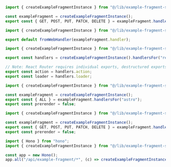 ```ts title="app/api/example-fragment/[...all]/route.ts" tab="Next.js"
import { createExampleFragmentInstance } from "@/lib/example-fragment-server";

const exampleFragment = createExampleFragmentInstance();
export const { GET, POST, PUT, PATCH, DELETE } = exampleFragment.handlersFor("next-js");
```

```ts title="server/api/example-fragment/[...all].ts" tab="Nuxt"
import { createExampleFragmentInstance } from "@/lib/example-fragment-server";

export default fromWebHandler(exampleFragment.handler);
```

```ts title="app/routes/api/example-fragment.tsx" tab="React Router v7"
import { createExampleFragmentInstance } from "@/lib/example-fragment-server";

export const handlers = createExampleFragmentInstance().handlersFor("react-router");

// Note: React Router requires individual exports, destructured exports don't work
export const action = handlers.action;
export const loader = handlers.loader;
```

```ts title="pages/api/example-fragment/[...all].ts" tab="Astro"
import { createExampleFragmentInstance } from "@/lib/example-fragment-server";

const exampleFragment = createExampleFragmentInstance();
export const { ALL } = exampleFragment.handlersFor("astro");
export const prerender = false;
```

```ts title="routes/api/example-fragment/[...path].ts" tab="SvelteKit"
import { createExampleFragmentInstance } from "@/lib/example-fragment-server";

const exampleFragment = createExampleFragmentInstance();
export const { GET, POST, PUT, PATCH, DELETE } = exampleFragment.handlersFor("svelte-kit");
export const prerender = false;
```

```ts title="index.ts", tab="Hono"
import { Hono } from "hono";
import { createExampleFragmentInstance } from "@/lib/example-fragment-server";

const app = new Hono();
app.all("/api/example-fragment/*", (c) => createExampleFragmentInstance().handler(c.req.raw));
```

